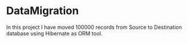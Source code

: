 # DataMigration
In this project I have moved 100000 records from Source to Destination database using Hibernate as ORM tool.
